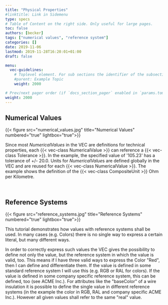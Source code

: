 ```yaml
---
title: "Physical Properties"
#linktitle: Link in Sidemenu
type: specs
# Table of Content on the right side. Only useful for large pages.
toc: false
authors: [becker]
tags: ["numerical values", "reference system"]
categories: []
date: 2019-11-06
lastmod: 2019-11-28T16:20:01+01:00
draft: false

menu:
  vec-guidelines:
    # Toplevel element. For sub sections the identifier of the subsection
    #parent: Example Topic
    weight: 2000

# Prev/next pager order (if `docs_section_pager` enabled in `params.toml`)
weight: 2000
---
```

## Numerical Values 

{{< figure src="numerical_values.jpg" title="Numerical Values" numbered="true" lightbox="true">}} 

Since most *NumericalValues* in the VEC are definitions for technical properties, each {{< vec-class NumericalValue >}} can reference a {{< vec-class Tolerance >}}. In the example, the specified value of '105.23' has a tolerance of +/- 20.0. Units for *NumericalValue*s are defined globally in the VEC and are reused for each {{< vec-class NumericalValue >}}. The example shows the definition of the {{< vec-class CompositeUnit >}} Ohm per Kilometre.

<br/>

## Reference Systems
{{< figure src="reference_systems.jpg" title="Reference Systems" numbered="true" lightbox="true">}} 

This tutorial demonstrates how values with reference systems shall be used. In many cases (e.g. Colors) there is no single way to express a certain literal, but many different ways.

In order to correctly express such values the VEC gives the possibility to define not only the value, but the reference system in which the value is valid, too. This means if I have three valid ways to express the Color "Red", then I can define and differentiate them. If the value is defined in some standard reference system I will use this (e.g. RGB or RAL for colors). If the value is defined in some company specific reference system, this can be defined, too (see ACME Inc.). For attributes like the "baseColor" of a wire insulation it is possible to define the single value in different reference systems (in the example the color in RGB, RAL and company specific ACME Inc.). However all given values shall refer to the same "real" value.